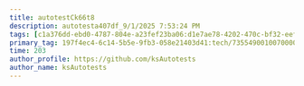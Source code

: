 ```yaml
---
title: autotestCk66t8
description: autotesta407df_9/1/2025 7:53:24 PM
tags: [c1a376dd-ebd0-4787-804e-a23fef23ba06:d1e7ae78-4202-470c-bf32-eef58f395288/9fa7ee94-dd61-4dcb-bd6f-d6fce4c53cf5]
primary_tag: 197f4ec4-6c14-5b5e-9fb3-058e21403d41:tech/73554900100700000996/67838200100800006287
time: 203
author_profile: https://github.com/ksAutotests
author_name: ksAutotests
---
```

